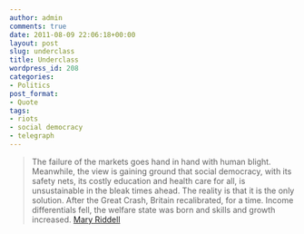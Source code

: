 ```yaml
---
author: admin
comments: true
date: 2011-08-09 22:06:18+00:00
layout: post
slug: underclass
title: Underclass
wordpress_id: 208
categories:
- Politics
post_format:
- Quote
tags:
- riots
- social democracy
- telegraph
---
```


> The failure of the markets goes hand in hand with human blight. Meanwhile, the view is gaining ground that social democracy, with its safety nets, its costly education and health care for all, is unsustainable in the bleak times ahead. The reality is that it is the only solution. After the Great Crash, Britain recalibrated, for a time. Income differentials fell, the welfare state was born and skills and growth increased. [Mary Riddell](http://www.telegraph.co.uk/news/uknews/law-and-order/8630533/Riots-the-underclass-lashes-out.html)
